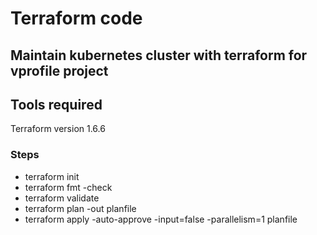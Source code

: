 # Terraform code 

## Maintain kubernetes cluster with terraform for vprofile project

## Tools required
Terraform version 1.6.6

### Steps
* terraform init
* terraform fmt -check
* terraform validate
* terraform plan -out planfile
* terraform apply -auto-approve -input=false -parallelism=1 planfile
####
#####
